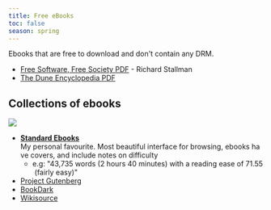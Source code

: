 ```yaml
---
title: Free eBooks
toc: false
season: spring
---
```


Ebooks that are free to download and don't contain any DRM.

- [Free Software, Free Society PDF](https://www.gnu.org/philosophy/fsfs/rms-essays.pdf) - Richard Stallman
- [The Dune Encyclopedia PDF](http://www.e-reading.org.ua/bookreader.php/137523/Herbert_-_The_Dune_Encyclopedia.pdf)

## Collections of ebooks

![](https://res.cloudinary.com/didjqvf50/image/upload/v1605036407/notes/standard-ebooks.png)

- **[Standard Ebooks](https://standardebooks.org/)** My personal favourite. Most beautiful interface for browsing, ebooks have covers, and include notes on difficulty
	- e.g: "43,735 words (2 hours 40 minutes) with a reading ease of 71.55 (fairly easy)"
- [Project Gutenberg](https://www.gutenberg.org)
- [BookDark](https://bookdark.com/)
- [Wikisource](https://en.wikisource.org/wiki/Main\_Page)